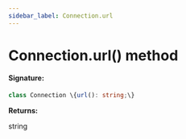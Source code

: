 ```yaml
---
sidebar_label: Connection.url
---
```


# Connection.url() method

#### Signature:

```typescript
class Connection \{url(): string;\}
```

**Returns:**

string
